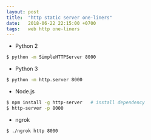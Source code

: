 ```yaml
---
layout: post
title:  "http static server one-liners"
date:   2018-06-22 22:15:00 +0700
tags:   web http one-liners
---
```


+ Python 2
```sh
$ python -m SimpleHTTPServer 8000
```

+ Python 3
```sh
$ python -m http.server 8000
```

+ Node.js
```sh
$ npm install -g http-server   # install dependency
$ http-server -p 8000
```

+ ngrok
```sh
$ ./ngrok http 8000
```
